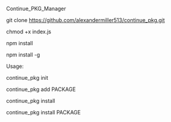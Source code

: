 Continue_PKG_Manager

git clone https://github.com/alexandermiller513/continue_pkg.git

chmod +x index.js

npm install

npm install -g

Usage:

continue_pkg init

continue_pkg add PACKAGE

continue_pkg install

continue_pkg install PACKAGE
